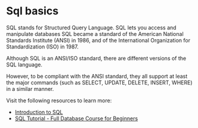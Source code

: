 # Sql basics

SQL stands for Structured Query Language. SQL lets you access and manipulate databases
SQL became a standard of the American National Standards Institute (ANSI) in 1986, and of the International Organization for Standardization (ISO) in 1987.

Although SQL is an ANSI/ISO standard, there are different versions of the SQL language.

However, to be compliant with the ANSI standard, they all support at least the major commands (such as SELECT, UPDATE, DELETE, INSERT, WHERE) in a similar manner.

Visit the following resources to learn more:

- [Introduction to SQL](https://www.w3schools.com/sql/sql_intro.asp)
- [SQL Tutorial - Full Database Course for Beginners](https://www.youtube.com/watch?v=HXV3zeQKqGY)
